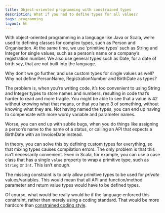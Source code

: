 ```yaml
---
title: Object-oriented programming with constrained types
description: What if you had to define types for all values?
tags: programming
layout: hh
---
```


With object-oriented programming in a language like Java or Scala, we’re used to defining classes for complex types, such as Person and Organisation. At the same time, we use ‘primitive types’ such as String and Integer for single values, such as a person’s name or a company’s registration number. We also use general types such as Date, for a date of birth say, that are not built into the language.

Why don’t we go further, and use custom types for single values as well? Why not define PersonName, RegistrationNumber and BirthDate as types?

The problem is, when you’re writing code, it’s too convenient to using String and Integer types to store names and numbers, resulting in code that’s harder to read and more fragile. You might be able to see that a value is 42 without knowing what that means, or that you have 3 of something, without knowing what they are. Not having named the types, you can end up having to compensate with more wordy variable and parameter names.

Worse, you can end up with subtle bugs, when you do things like assigning a person’s name to the name of a status, or calling an API that expects a BirthDate with an InvoiceDate instead.

In theory, you can solve this by defining custom types for everything, so that mixing types causes compilation errors. The only problem is that this isn’t necessarily convenient. Even in Scala, for example, you can use a case class that has a single `value` property to wrap a primitive type, such as `String` or `Int`. This isn’t enough.

The missing constraint is to only allow primitive types to be used for _private_ values/variables. This would mean that all API and function/method parameter and return value types would have to be defined types.

Of course, what would be really would be if the language enforced this constraint, rather than merely using a coding standard. That would be more hardcore than [constrained coding style](http://hilton.org.uk/blog/contstrained-coding-style).
